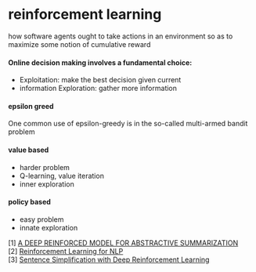 # reinforcement learning
how software agents ought to take actions in an environment so as to maximize some notion of cumulative reward

#### Online decision making involves a fundamental choice:
* Exploitation: make the best decision given current    
* information Exploration: gather more information

#### epsilon greed
One common use of epsilon-greedy is in the so-called multi-armed bandit problem


#### value based
* harder problem
* Q-learning, value iteration  
* inner exploration

#### policy based
* easy problem   
* innate exploration    


[1] [A DEEP REINFORCED MODEL FOR ABSTRACTIVE SUMMARIZATION](https://openreview.net/pdf?id=HkAClQgA-)    
[2] [Reinforcement Learning for NLP](https://web.stanford.edu/class/cs224n/lectures/lecture16-guest.pdf)  
[3] [Sentence Simplification with Deep Reinforcement Learning](https://arxiv.org/pdf/1703.10931.pdf)
